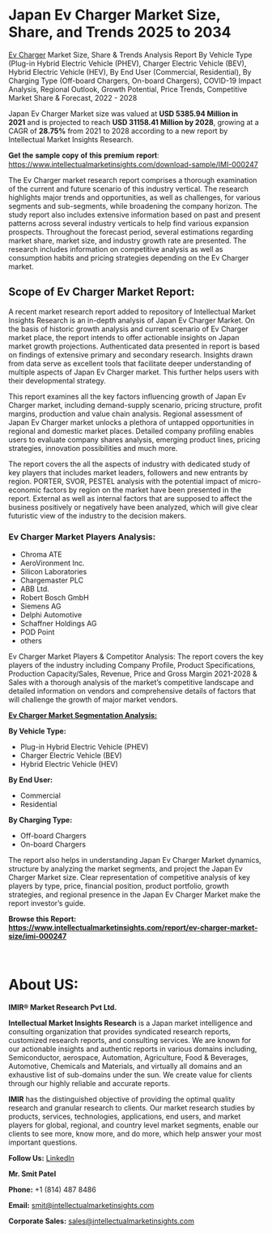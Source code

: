 <h1>Japan Ev Charger Market Size, Share, and Trends 2025 to 2034</h1>
<p><a href="https://www.intellectualmarketinsights.com/report/ev-charger-market-size/imi-000247">Ev Charger</a> Market Size, Share &amp; Trends Analysis Report By Vehicle Type (Plug-in Hybrid Electric Vehicle (PHEV), Charger Electric Vehicle (BEV), Hybrid Electric Vehicle (HEV), By End User (Commercial, Residential), By Charging Type (Off-board Chargers, On-board Chargers), COVID-19 Impact Analysis, Regional Outlook, Growth Potential, Price Trends, Competitive Market Share &amp; Forecast, 2022 - 2028</p>
<p>Japan Ev Charger Market size was valued at&nbsp;<strong>USD 5385.94 Million in 2021</strong>&nbsp;and is projected to reach&nbsp;<strong>USD 31158.41 Million by 2028</strong>, growing at a CAGR of&nbsp;<strong>28.75%</strong>&nbsp;from 2021 to 2028 according to a new report by Intellectual Market Insights Research.</p>
<p>𝐆𝐞𝐭 𝐭𝐡𝐞 𝐬𝐚𝐦𝐩𝐥𝐞 𝐜𝐨𝐩𝐲 𝐨𝐟 𝐭𝐡𝐢𝐬 𝐩𝐫𝐞𝐦𝐢𝐮𝐦 𝐫𝐞𝐩𝐨𝐫𝐭: <a href="https://www.intellectualmarketinsights.com/download-sample/IMI-000247">https://www.intellectualmarketinsights.com/download-sample/IMI-000247</a></p>
<p>The Ev Charger market research report comprises a thorough examination of the current and future scenario of this industry vertical. The research highlights major trends and opportunities, as well as challenges, for various segments and sub-segments, while broadening the company horizon. The study report also includes extensive information based on past and present patterns across several industry verticals to help find various expansion prospects. Throughout the forecast period, several estimations regarding market share, market size, and industry growth rate are presented. The research includes information on competitive analysis as well as consumption habits and pricing strategies depending on the Ev Charger market.</p>
<h2>Scope of Ev Charger Market Report:</h2>
<p>A recent market research report added to repository of Intellectual Market Insights Research is an in-depth analysis of Japan Ev Charger Market. On the basis of historic growth analysis and current scenario of Ev Charger market place, the report intends to offer actionable insights on Japan market growth projections. Authenticated data presented in report is based on findings of extensive primary and secondary research. Insights drawn from data serve as excellent tools that facilitate deeper understanding of multiple aspects of Japan Ev Charger market. This further helps users with their developmental strategy.</p>
<p>This report examines all the key factors influencing growth of Japan Ev Charger market, including demand-supply scenario, pricing structure, profit margins, production and value chain analysis. Regional assessment of Japan Ev Charger market unlocks a plethora of untapped opportunities in regional and domestic market places. Detailed company profiling enables users to evaluate company shares analysis, emerging product lines, pricing strategies, innovation possibilities and much more.</p>
<p>The report covers the all the aspects of industry with dedicated study of key players that includes market leaders, followers and new entrants by region. PORTER, SVOR, PESTEL analysis with the potential impact of micro-economic factors by region on the market have been presented in the report. External as well as internal factors that are supposed to affect the business positively or negatively have been analyzed, which will give clear futuristic view of the industry to the decision makers.</p>
<h3>Ev Charger Market Players Analysis:</h3>
<ul>
<li>Chroma ATE</li>
<li>AeroVironment Inc.</li>
<li>Silicon Laboratories</li>
<li>Chargemaster PLC</li>
<li>ABB Ltd.</li>
<li>Robert Bosch GmbH</li>
<li>Siemens AG</li>
<li>Delphi Automotive</li>
<li>Schaffner Holdings AG</li>
<li>POD Point</li>
<li>others</li>
</ul>
<p>Ev Charger Market Players &amp; Competitor Analysis: The report covers the key players of the industry including Company Profile, Product Specifications, Production Capacity/Sales, Revenue, Price and Gross Margin 2021-2028 &amp; Sales with a thorough analysis of the market&rsquo;s competitive landscape and detailed information on vendors and comprehensive details of factors that will challenge the growth of major market vendors.</p>
<p><strong><u>Ev Charger Market Segmentation Analysis:</u></strong></p>
<p><strong>By Vehicle Type:</strong></p>
<ul>
<li>Plug-in Hybrid Electric Vehicle (PHEV)</li>
<li>Charger Electric Vehicle (BEV)</li>
<li>Hybrid Electric Vehicle (HEV)</li>
</ul>
<p><strong>By End User:</strong></p>
<ul>
<li>Commercial</li>
<li>Residential</li>
</ul>
<p><strong>By Charging Type:</strong></p>
<ul>
<li>Off-board Chargers</li>
<li>On-board Chargers</li>
</ul>
<p>The report also helps in understanding Japan Ev Charger Market dynamics, structure by analyzing the market segments, and project the Japan Ev Charger&nbsp;Market size. Clear representation of competitive analysis of key players by type, price, financial position, product portfolio, growth strategies, and regional presence in the Japan Ev Charger Market make the report investor&rsquo;s guide.</p>
<p><strong>Browse this Report:&nbsp; </strong><a href="https://www.intellectualmarketinsights.com/report/ev-charger-market-size/imi-000247"><strong>https://www.intellectualmarketinsights.com/report/ev-charger-market-size/imi-000247</strong></a></p>
<p>&nbsp;</p>
<h1>About US:</h1>
<p><strong>IMIR&reg; Market Research Pvt Ltd.</strong></p>
<p><strong>Intellectual Market Insights Research</strong> is a Japan market intelligence and consulting organization that provides syndicated research reports, customized research reports, and consulting services. We are known for our actionable insights and authentic reports in various domains including, Semiconductor, aerospace, Automation, Agriculture, Food &amp; Beverages, Automotive, Chemicals and Materials, and virtually all domains and an exhaustive list of sub-domains under the sun. We create value for clients through our highly reliable and accurate reports.</p>
<p><strong>IMIR</strong> has the distinguished objective of providing the optimal quality research and granular research to clients. Our market research studies by products, services, technologies, applications, end users, and market players for global, regional, and country level market segments, enable our clients to see more, know more, and do more, which help answer your most important questions.</p>
<p><strong>Follow Us:</strong> <a href="https://www.linkedin.com/company/imir-marketresearch/">LinkedIn</a></p>
<p><strong>Mr. Smit Patel</strong></p>
<p><strong>Phone:</strong> +1 (814) 487 8486</p>
<p><strong>Email:</strong> <a href="mailto:smit@intellectualmarketinsights.com">smit@intellectualmarketinsights.com</a></p>
<p><strong>Corporate Sales:</strong> <a href="mailto:sales@intellectualmarketinsights.com">sales@intellectualmarketinsights.com</a></p>
<p>&nbsp;</p>
